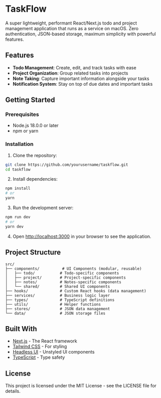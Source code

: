 # TaskFlow

A super lightweight, performant React/Next.js todo and project management application that runs as a service on macOS. Zero authentication, JSON-based storage, maximum simplicity with powerful features.

## Features

- **Todo Management**: Create, edit, and track tasks with ease
- **Project Organization**: Group related tasks into projects
- **Note Taking**: Capture important information alongside your tasks
- **Notification System**: Stay on top of due dates and important tasks

## Getting Started

### Prerequisites

- Node.js 18.0.0 or later
- npm or yarn

### Installation

1. Clone the repository:

```bash
git clone https://github.com/yourusername/taskflow.git
cd taskflow
```

2. Install dependencies:

```bash
npm install
# or
yarn
```

3. Run the development server:

```bash
npm run dev
# or
yarn dev
```

4. Open [http://localhost:3000](http://localhost:3000) in your browser to see the application.

## Project Structure

```
src/
├── components/          # UI Components (modular, reusable)
│   ├── todo/           # Todo-specific components
│   ├── project/        # Project-specific components
│   ├── notes/          # Notes-specific components
│   └── shared/         # Shared UI components
├── hooks/              # Custom React hooks (data management)
├── services/           # Business logic layer
├── types/              # TypeScript definitions
├── utils/              # Helper functions
├── stores/             # JSON data management
└── data/               # JSON storage files
```

## Built With

- [Next.js](https://nextjs.org/) - The React framework
- [Tailwind CSS](https://tailwindcss.com/) - For styling
- [Headless UI](https://headlessui.com/) - Unstyled UI components
- [TypeScript](https://www.typescriptlang.org/) - Type safety

## License

This project is licensed under the MIT License - see the LICENSE file for details.
